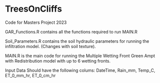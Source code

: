 # TreesOnCliffs
Code for Masters Project 2023

GAR_Functions.R contains all the functions required to run MAIN.R

Soil_Parameters.R contains the soil hydraulic parameters for running the infiltration model. (Changes with soil texture).

MAIN.R is the main code for running the Multiple Wetting Front Green Ampt with Redistribution model with up to 6 wetting fronts. 

Input Data Should have the following colums: DateTime, Rain_mm, Temp_C, ET_0_mm_hr, ET_0_cm_hr

